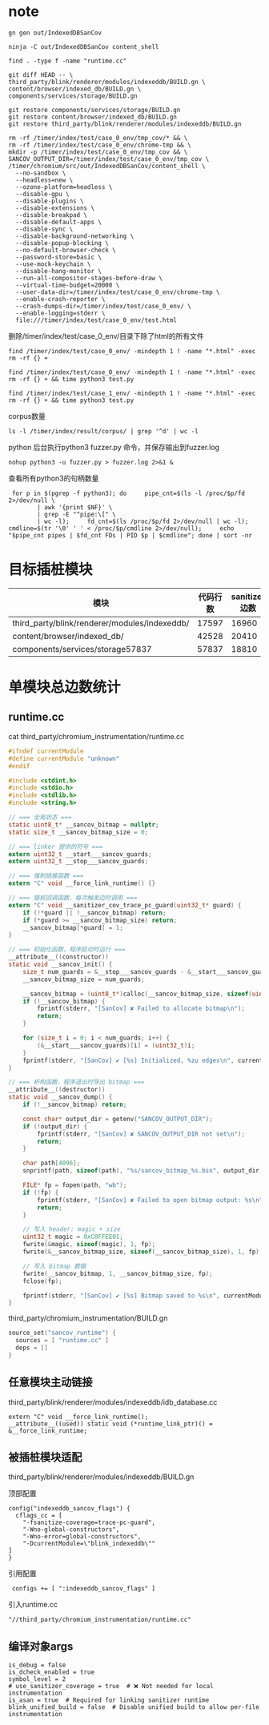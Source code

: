 # note

```
gn gen out/IndexedDBSanCov
```

```
ninja -C out/IndexedDBSanCov content_shell
```

```
find . -type f -name "runtime.cc"
```



```
git diff HEAD -- \
third_party/blink/renderer/modules/indexeddb/BUILD.gn \
content/browser/indexed_db/BUILD.gn \
components/services/storage/BUILD.gn
```

```
git restore components/services/storage/BUILD.gn
git restore content/browser/indexed_db/BUILD.gn
git restore third_party/blink/renderer/modules/indexeddb/BUILD.gn
```



```
rm -rf /timer/index/test/case_0_env/tmp_cov/* && \
rm -rf /timer/index/test/case_0_env/chrome-tmp && \
mkdir -p /timer/index/test/case_0_env/tmp_cov && \
SANCOV_OUTPUT_DIR=/timer/index/test/case_0_env/tmp_cov \
/timer/chromium/src/out/IndexedDBSanCov/content_shell \
  --no-sandbox \
  --headless=new \
  --ozone-platform=headless \
  --disable-gpu \
  --disable-plugins \
  --disable-extensions \
  --disable-breakpad \
  --disable-default-apps \
  --disable-sync \
  --disable-background-networking \
  --disable-popup-blocking \
  --no-default-browser-check \
  --password-store=basic \
  --use-mock-keychain \
  --disable-hang-monitor \
  --run-all-compositor-stages-before-draw \
  --virtual-time-budget=20000 \
  --user-data-dir=/timer/index/test/case_0_env/chrome-tmp \
  --enable-crash-reporter \
  --crash-dumps-dir=/timer/index/test/case_0_env/ \
  --enable-logging=stderr \
  file:///timer/index/test/case_0_env/test.html

```



删除/timer/index/test/case_0_env/目录下除了html的所有文件

```
find /timer/index/test/case_0_env/ -mindepth 1 ! -name "*.html" -exec rm -rf {} +
```

```
find /timer/index/test/case_0_env/ -mindepth 1 ! -name "*.html" -exec rm -rf {} + && time python3 test.py

find /timer/index/test/case_1_env/ -mindepth 1 ! -name "*.html" -exec rm -rf {} + && time python3 test.py
```

corpus数量

```
ls -l /timer/index/result/corpus/ | grep '^d' | wc -l
```



python 后台执行python3 fuzzer.py 命令，并保存输出到fuzzer.log

```
nohup python3 -u fuzzer.py > fuzzer.log 2>&1 &
```

查看所有python3的句柄数量

```
 for p in $(pgrep -f python3); do     pipe_cnt=$(ls -l /proc/$p/fd 2>/dev/null \
        | awk '{print $NF}' \
        | grep -E "^pipe:\[" \
        | wc -l);     fd_cnt=$(ls /proc/$p/fd 2>/dev/null | wc -l);     cmdline=$(tr '\0' ' ' < /proc/$p/cmdline 2>/dev/null);     echo "$pipe_cnt pipes | $fd_cnt FDs | PID $p | $cmdline"; done | sort -nr
```


# 目标插桩模块

| 模块                                          | 代码行数 | sanitizer边数 |
| --------------------------------------------- | -------- | ------------- |
| third_party/blink/renderer/modules/indexeddb/ | 17597    | 16960         |
| content/browser/indexed_db/                   | 42528    | 20410         |
| components/services/storage57837              | 57837    | 18810         |





# 单模块总边数统计

## runtime.cc

cat third_party/chromium_instrumentation/runtime.cc

```c
#ifndef currentModule
#define currentModule "unknown"
#endif

#include <stdint.h>
#include <stdio.h>
#include <stdlib.h>
#include <string.h>

// === 全局状态 ===
static uint8_t* __sancov_bitmap = nullptr;
static size_t __sancov_bitmap_size = 0;

// === linker 提供的符号 ===
extern uint32_t __start___sancov_guards;
extern uint32_t __stop___sancov_guards;

// === 强制链接函数 ===
extern "C" void __force_link_runtime() {}

// === 插桩回调函数，每次触发边时调用 ===
extern "C" void __sanitizer_cov_trace_pc_guard(uint32_t* guard) {
    if (!*guard || !__sancov_bitmap) return;
    if (*guard >= __sancov_bitmap_size) return;
    __sancov_bitmap[*guard] = 1;
}

// === 初始化函数，程序启动时运行 ===
__attribute__((constructor))
static void __sancov_init() {
    size_t num_guards = &__stop___sancov_guards - &__start___sancov_guards;
    __sancov_bitmap_size = num_guards;

    __sancov_bitmap = (uint8_t*)calloc(__sancov_bitmap_size, sizeof(uint8_t));
    if (!__sancov_bitmap) {
        fprintf(stderr, "[SanCov] ✘ Failed to allocate bitmap\n");
        return;
    }

    for (size_t i = 0; i < num_guards; i++) {
        (&__start___sancov_guards)[i] = (uint32_t)i;
    }
    fprintf(stderr, "[SanCov] ✔ [%s] Initialized, %zu edges\n", currentModule, num_guards);
}

// === 析构函数，程序退出时导出 bitmap ===
__attribute__((destructor))
static void __sancov_dump() {
    if (!__sancov_bitmap) return;

    const char* output_dir = getenv("SANCOV_OUTPUT_DIR");
    if (!output_dir) {
        fprintf(stderr, "[SanCov] ✘ SANCOV_OUTPUT_DIR not set\n");
        return;
    }

    char path[4096];
    snprintf(path, sizeof(path), "%s/sancov_bitmap_%s.bin", output_dir, currentModule);

    FILE* fp = fopen(path, "wb");
    if (!fp) {
        fprintf(stderr, "[SanCov] ✘ Failed to open bitmap output: %s\n", path);
        return;
    }

    // 写入 header: magic + size
    uint32_t magic = 0xC0FFEE01;
    fwrite(&magic, sizeof(magic), 1, fp);
    fwrite(&__sancov_bitmap_size, sizeof(__sancov_bitmap_size), 1, fp);

    // 写入 bitmap 数据
    fwrite(__sancov_bitmap, 1, __sancov_bitmap_size, fp);
    fclose(fp);

    fprintf(stderr, "[SanCov] ✔ [%s] Bitmap saved to %s\n", currentModule, path);
}
```

third_party/chromium_instrumentation/BUILD.gn

```c
source_set("sancov_runtime") {
  sources = [ "runtime.cc" ]
  deps = []
}
```



## 任意模块主动链接

third_party/blink/renderer/modules/indexeddb/idb_database.cc

```
extern "C" void __force_link_runtime();
__attribute__((used)) static void (*runtime_link_ptr)() = &__force_link_runtime;
```



## 被插桩模块适配

third_party/blink/renderer/modules/indexeddb/BUILD.gn

顶部配置

```shell
config("indexeddb_sancov_flags") {
  cflags_cc = [
    "-fsanitize-coverage=trace-pc-guard",
    "-Wno-global-constructors",
    "-Wno-error=global-constructors",
    "-DcurrentModule=\"blink_indexeddb\""
]
}
```

引用配置

```
 configs += [ ":indexeddb_sancov_flags" ]
```

引入runtime.cc

```
"//third_party/chromium_instrumentation/runtime.cc"
```



## 编译对象args

```
is_debug = false
is_dcheck_enabled = true
symbol_level = 2
# use_sanitizer_coverage = true  # ❌ Not needed for local instrumentation
is_asan = true  # Required for linking sanitizer runtime
blink_unified_build = false  # Disable unified build to allow per-file instrumentation
```

